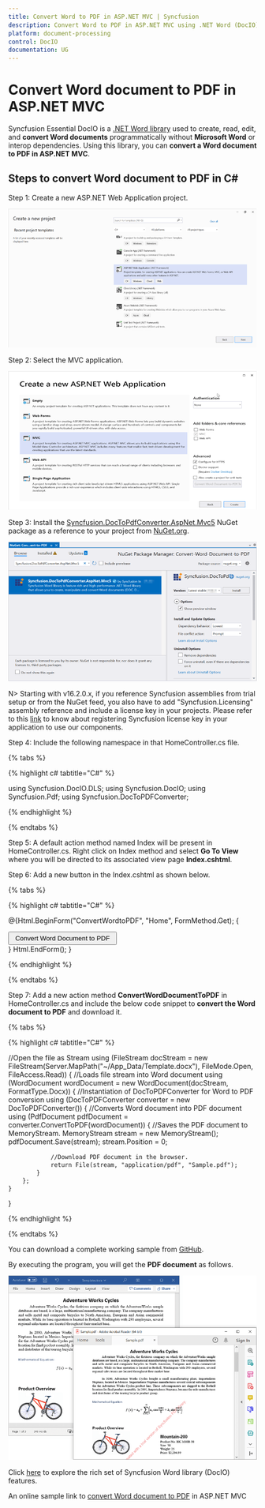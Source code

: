 ```yaml
---
title: Convert Word to PDF in ASP.NET MVC | Syncfusion
description: Convert Word to PDF in ASP.NET MVC using .NET Word (DocIO) library library without Microsoft Word or interop dependencies.
platform: document-processing
control: DocIO
documentation: UG
---
```


# Convert Word document to PDF in ASP.NET MVC

Syncfusion Essential DocIO is a [.NET Word library](https://www.syncfusion.com/document-processing/word-framework/net/word-library) used to create, read, edit, and **convert Word documents** programmatically without **Microsoft Word** or interop dependencies. Using this library, you can **convert a Word document to PDF in ASP.NET MVC**.

## Steps to convert Word document to PDF in C#

Step 1: Create a new ASP.NET Web Application project.

![Create ASP.NET MVC application in Visual Studio](ASP-NET-MVC_images/CreateProjectforConversion.png)

Step 2: Select the MVC application.

![Create ASP.NET MVC application in Visual Studio](ASP-NET-MVC_images/MVC.png)

Step 3: Install the [Syncfusion.DocToPdfConverter.AspNet.Mvc5](https://www.nuget.org/packages/Syncfusion.DocToPdfConverter.AspNet.Mvc5) NuGet package as a reference to your project from [NuGet.org](https://www.nuget.org/).

![Install DocIO ASP.NET MVC NuGet package](ASP-NET-MVC_images/NugetPackage.png)

N> Starting with v16.2.0.x, if you reference Syncfusion assemblies from trial setup or from the NuGet feed, you also have to add "Syncfusion.Licensing" assembly reference and include a license key in your projects. Please refer to this [link](https://help.syncfusion.com/common/essential-studio/licensing/overview) to know about registering Syncfusion license key in your application to use our components.

Step 4: Include the following namespace in that HomeController.cs file.

{% tabs %}

{% highlight c# tabtitle="C#" %}

using Syncfusion.DocIO.DLS;
using Syncfusion.DocIO;
using Syncfusion.Pdf;
using Syncfusion.DocToPDFConverter;

{% endhighlight %}

{% endtabs %}

Step 5: A default action method named Index will be present in HomeController.cs. Right click on Index method and select **Go To View** where you will be directed to its associated view page **Index.cshtml**.

Step 6: Add a new button in the Index.cshtml as shown below.

{% tabs %}

{% highlight c# tabtitle="C#" %}

@{Html.BeginForm("ConvertWordtoPDF", "Home", FormMethod.Get);
{
<div>
    <input type="submit" value="Convert Word Document to PDF" style="width:220px;height:27px" />
</div>
}
Html.EndForm();
}

{% endhighlight %}

{% endtabs %}

Step 7: Add a new action method **ConvertWordDocumentToPDF** in HomeController.cs and include the below code snippet to **convert the Word document to PDF** and download it.

{% tabs %}

{% highlight c# tabtitle="C#" %}

//Open the file as Stream
using (FileStream docStream = new FileStream(Server.MapPath("~/App_Data/Template.docx"), FileMode.Open, FileAccess.Read))
{
    //Loads file stream into Word document
    using (WordDocument wordDocument = new WordDocument(docStream, FormatType.Docx))
    {
        //Instantiation of DocToPDFConverter for Word to PDF conversion
        using (DocToPDFConverter converter = new DocToPDFConverter())
        {
            //Converts Word document into PDF document
            using (PdfDocument pdfDocument = converter.ConvertToPDF(wordDocument))
            {
                //Saves the PDF document to MemoryStream.
                MemoryStream stream = new MemoryStream();
                pdfDocument.Save(stream);
                stream.Position = 0;

                //Download PDF document in the browser.
                return File(stream, "application/pdf", "Sample.pdf");
            }                       
        };                 
    }
}

{% endhighlight %}

{% endtabs %}

You can download a complete working sample from [GitHub](https://github.com/SyncfusionExamples/DocIO-Examples/tree/main/Word-to-PDF-Conversion/Convert-Word-document-to-PDF/ASP.NET-MVC).

By executing the program, you will get the **PDF document** as follows.

![Word to PDF in ASP.NET MVC](WordToPDF_images/OutputImage.png)

Click [here](https://www.syncfusion.com/document-processing/word-framework/net) to explore the rich set of Syncfusion Word library (DocIO) features. 

An online sample link to [convert Word document to PDF](https://ej2.syncfusion.com/aspnetmvc/Word/DOCtoPDF#/material3) in ASP.NET MVC 